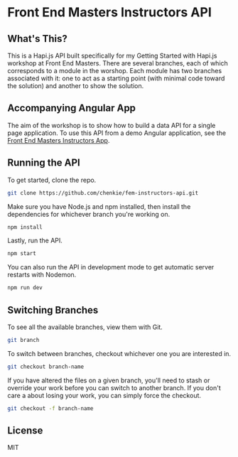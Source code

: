 # Front End Masters Instructors API

## What's This?

This is a Hapi.js API built specifically for my Getting Started with Hapi.js workshop at Front End Masters. There are several branches, each of which corresponds to a module in the worshop. Each module has two branches associated with it: one to act as a starting point (with minimal code toward the solution) and another to show the solution.

## Accompanying Angular App

The aim of the workshop is to show how to build a data API for a single page application. To use this API from a demo Angular application, see the [Front End Masters Instructors App](https://github.com/chenkie/fem-instructors-app).

## Running the API

To get started, clone the repo.

```bash
git clone https://github.com/chenkie/fem-instructors-api.git
```

Make sure you have Node.js and npm installed, then install the dependencies for whichever branch you're working on.

```bash
npm install
```

Lastly, run the API.

```bash
npm start
```

You can also run the API in development mode to get automatic server restarts with Nodemon.

```bash
npm run dev
```

## Switching Branches

To see all the available branches, view them with Git.

```bash
git branch
```

To switch between branches, checkout whichever one you are interested in.

```bash
git checkout branch-name
```

If you have altered the files on a given branch, you'll need to stash or override your work before you can switch to another branch. If you don't care a about losing your work, you can simply force the checkout.

```bash
git checkout -f branch-name
```

## License

MIT
